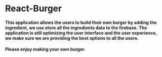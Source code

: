 # React-Burger

#### This application allows the users to build their own burger by adding the ingredient, we use store all the ingredients data to the firebase. The application is still optimizing the user interface and the user experience, we make sure we are providing the best options to all the users. 

#### Please enjoy making your own burger.
